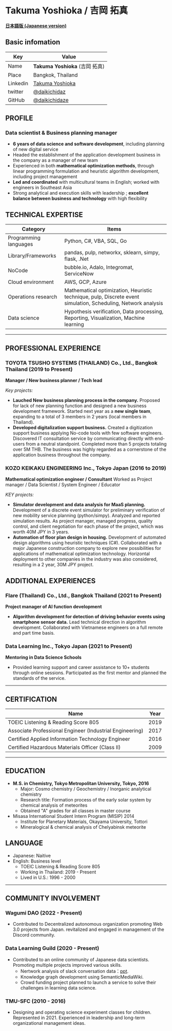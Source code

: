 # Takuma Yoshioka / 吉岡 拓真

[**日本語版 (Japanese version)**](index.md)

## Basic infomation

| Key      | Value                                                           |
| -------- | --------------------------------------------------------------- |
| Name     | **Takuma Yoshioka** (吉岡 拓真)                                 |
| Place    | Bangkok, Thailand                                               |
| Linkedin | [Takuma Yoshioka](https://www.linkedin.com/in/takuma-yoshioka/) |
| twitter  | [@daikichidaz](https://twitter.com/daikichidaz)                 |
| GitHub   | [@daikichidaze](https://github.com/daikichidaze)                |

## PROFILE

### Data scientist & Business planning manager

- <strong>6 years of data science and software development</strong>, including planning of new digital service
- Headed the establishment of the application development business in the company as a manager of new team
- Experienced in both **mathematical optimization methods**, through linear programming formulation and heuristic algorithm development, including project management
- <strong>Led and coordinated</strong> with multicultural teams in English; worked with engineers in Southeast Asia
- Strong analytical and execution skills with leadership ; **excellent balance between business and technology** with high flexibility

## TECHNICAL EXPERTISE

| Category              | Items                                                                                                         |
| --------------------- | ------------------------------------------------------------------------------------------------------------- |
| Programming languages | Python, C#, VBA, SQL, Go                                                                                      |
| Library/Frameworks    | pandas, pulp, networkx, sklearn, simpy, flask, .Net                                                           |
| NoCode                | bubble.io, Adalo, Integromat, ServiceNow                                                                      |
| Cloud environment     | AWS, GCP, Azure                                                                                               |
| Operations research   | Mathematical optimization, Heuristic technique, pulp, Discrete event simulation, Scheduling, Network analysis |
| Data science          | Hypothesis verification, Data processing, Reporting, Visualization, Machine learning                          |

---

## PROFESSIONAL EXPERIENCE

### TOYOTA TSUSHO SYSTEMS (THAILAND) Co., Ltd., Bangkok Thailand (2019 to Present)

**Manager / New business planner / Tech lead**

_Key projects:_

- <strong>Lauched New business planning process in the company.</strong> Proposed for lack of new planning function and designed a new business development framework. Started next year as a **new single team**, expanding to a total of 3 members in 2 years (local members in Thailand).
- <strong>Developed digitalization support business.</strong> Created a digitization support business applying No-code tools with few software engineers. Discovered IT consultation service by communicating directly with end-users from a neutral standpoint. Completed more than 5 projects totaling over 5M THB. The business was highly regarded as a cornerstone of the application business throughout the company.

### KOZO KEIKAKU ENGINEERING Inc., Tokyo Japan (2016 to 2019)

**Mathematical optimization engineer / Consultant**
Worked as Project manager / Data Scientist / System Engineer / Educator

_KEY projects:_

- <strong>Simulator development and data analysis for MaaS planning.</strong> Development of a discrete event simulator for preliminary verification of new mobility service planning (python/simpy). Analyzed and reported simulation results. As project manager, managed progress, quality control, and client negotiation for each phase of the project, which was worth 40M JPY in 3 years.
- <strong>Automation of floor plan design in housing.</strong> Development of automated design algorithms using heuristic techniques (C#). Collaborated with a major Japanese construction company to explore new possibilities for applications of mathematical optimization technology. Horizontal deployment to other companies in the industry was also considered, resulting in a 2 year, 30M JPY project.

## ADDITIONAL EXPERIENCES

### Flare (Thailand) Co., Ltd., Bangkok Thailand (2021 to Present)

**Project manager of AI function development**

- <strong>Algorithm development for detection of driving behavior events using smartphone sensor data.</strong> Lead technical direction in algorithm development. Collaborated with Vietnamese engineers on a full remote and part time basis.

### Data Learning Inc., Tokyo Japan (2021 to Present)

**Mentoring in Data Science Schools**

- Provided learning support and career assistance to 10+ students through online sessions. Participated as the first mentor and planned the standards of the service.

---

## CERTIFICATION

| Name                                                     | Year |
| -------------------------------------------------------- | ---- |
| TOEIC Listening & Reading Score 805                      | 2019 |
| Associate Professional Engineer (Industrial Engineering) | 2017 |
| Certified Applied Information Technology Engineer        | 2016 |
| Certified Hazardous Materials Officer (Class II)         | 2009 |

---

## EDUCATION

- <strong>M.S. in Chemistry, Tokyo Metropolitan University, Tokyo, 2016</strong>
  - Major: Cosmo chemistry / Geochemistry / Inorganic analytical chemistry
  - Research title: Formation process of the early solar system by chemical analysis of meteorites
  - Obtained "A" grades for all classes in master course
- Misasa International Student Intern Program (MISIP) 2014
  - Institute for Planetary Materials, Okayama University, Tottori
  - Mineralogical & chemical analysis of Chelyabinsk meteorite

## LANGUAGE

- Japanese: Naitive
- English: Business level
  - TOEIC Listening & Reading Score 805
  - Working in Thailand: 2019 - Present
  - Lived in U.S.: 1996 - 2000

---

## COMMUNITY INVOLVEMENT

### Wagumi DAO (2022 - Present)

- Contributed to Decentralized autonomous organization promoting Web 3.0 projects from Japan. revitalized and engaged in management of the Discord community.

### Data Learning Guild (2020 - Present)

- Contributed to an online community of Japanese data scientists. Promoting multiple projects improved various skills.
  - Nertwork analysis of slack conversation data：[ppt](https://speakerdeck.com/daikichidaze/slacknetutowakufen-xi).
  - Knowledge graph development using SemanticMediaWiki.
  - Crowd funding project planned to launch a service to solve their challenges in learning data science.

### TMU-SFC (2010 - 2016)

- Designing and operating science experiment classes for children. Represented in 2021. Experienced in leadership and long-term organizational management ideas.
